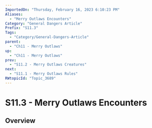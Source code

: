 ```yaml
---
ImportedOn: "Thursday, February 16, 2023 6:10:23 PM"
Aliases:
  - "Merry Outlaws Encounters"
Category: "General Dangers Article"
Prefix: "S11.3"
Tags:
  - "Category/General-Dangers-Article"
parent:
  - "Ch11 - Merry Outlaws"
up:
  - "Ch11 - Merry Outlaws"
prev:
  - "S11.2 - Merry Outlaws Creatures"
next:
  - "S11.1 - Merry Outlaws Rules"
RWtopicId: "Topic_3689"
---
```

# S11.3 - Merry Outlaws Encounters
## Overview
